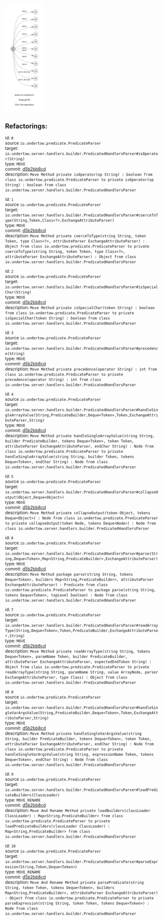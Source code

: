 <img src=subgraph_atomic_0.svg width=25%>

## Refactorings:

id: `0`\
source `io.undertow.predicate.PredicateParser`\
target: `io.undertow.server.handlers.builder.PredicatedHandlersParser#isOperator(String)`\
type: `MOVE`\
commit: [d5b2bb8cd](https://github.com/undertow-io/undertow/commit/d5b2bb8cd1393f1c5a5bb623e3d8906cd57e53c4)\
description: `Move Method private isOperator(op String) : boolean from class io.undertow.predicate.PredicateParser to private isOperator(op String) : boolean from class io.undertow.server.handlers.builder.PredicatedHandlersParser`

id: `1`\
source `io.undertow.predicate.PredicateParser`\
target: `io.undertow.server.handlers.builder.PredicatedHandlersParser#coerceToType(String,Token,Class<?>,ExchangeAttributeParser)`\
type: `MOVE`\
commit: [d5b2bb8cd](https://github.com/undertow-io/undertow/commit/d5b2bb8cd1393f1c5a5bb623e3d8906cd57e53c4)\
description: `Move Method private coerceToType(string String, token Token, type Class<?>, attributeParser ExchangeAttributeParser) : Object from class io.undertow.predicate.PredicateParser to private coerceToType(string String, token Token, type Class<?>, attributeParser ExchangeAttributeParser) : Object from class io.undertow.server.handlers.builder.PredicatedHandlersParser`

id: `2`\
source `io.undertow.predicate.PredicateParser`\
target: `io.undertow.server.handlers.builder.PredicatedHandlersParser#isSpecialChar(String)`\
type: `MOVE`\
commit: [d5b2bb8cd](https://github.com/undertow-io/undertow/commit/d5b2bb8cd1393f1c5a5bb623e3d8906cd57e53c4)\
description: `Move Method private isSpecialChar(token String) : boolean from class io.undertow.predicate.PredicateParser to private isSpecialChar(token String) : boolean from class io.undertow.server.handlers.builder.PredicatedHandlersParser`

id: `3`\
source `io.undertow.predicate.PredicateParser`\
target: `io.undertow.server.handlers.builder.PredicatedHandlersParser#precedence(String)`\
type: `MOVE`\
commit: [d5b2bb8cd](https://github.com/undertow-io/undertow/commit/d5b2bb8cd1393f1c5a5bb623e3d8906cd57e53c4)\
description: `Move Method private precedence(operator String) : int from class io.undertow.predicate.PredicateParser to private precedence(operator String) : int from class io.undertow.server.handlers.builder.PredicatedHandlersParser`

id: `4`\
source `io.undertow.predicate.PredicateParser`\
target: `io.undertow.server.handlers.builder.PredicatedHandlersParser#handleSingleArrayValue(String,PredicateBuilder,Deque<Token>,Token,ExchangeAttributeParser,String)`\
type: `MOVE`\
commit: [d5b2bb8cd](https://github.com/undertow-io/undertow/commit/d5b2bb8cd1393f1c5a5bb623e3d8906cd57e53c4)\
description: `Move Method private handleSingleArrayValue(string String, builder PredicateBuilder, tokens Deque<Token>, token Token, attributeParser ExchangeAttributeParser, endChar String) : Node from class io.undertow.predicate.PredicateParser to private handleSingleArrayValue(string String, builder Token, tokens Deque<Token>, endChar String) : Node from class io.undertow.server.handlers.builder.PredicatedHandlersParser`

id: `5`\
source `io.undertow.predicate.PredicateParser`\
target: `io.undertow.server.handlers.builder.PredicatedHandlersParser#collapseOutput(Object,Deque<Object>)`\
type: `MOVE`\
commit: [d5b2bb8cd](https://github.com/undertow-io/undertow/commit/d5b2bb8cd1393f1c5a5bb623e3d8906cd57e53c4)\
description: `Move Method private collapseOutput(token Object, tokens Deque<Object>) : Node from class io.undertow.predicate.PredicateParser to private collapseOutput(token Node, tokens Deque<Node>) : Node from class io.undertow.server.handlers.builder.PredicatedHandlersParser`

id: `6`\
source `io.undertow.predicate.PredicateParser`\
target: `io.undertow.server.handlers.builder.PredicatedHandlersParser#parse(String,Deque<Token>,Map<String,PredicateBuilder>,ExchangeAttributeParser)`\
type: `MOVE`\
commit: [d5b2bb8cd](https://github.com/undertow-io/undertow/commit/d5b2bb8cd1393f1c5a5bb623e3d8906cd57e53c4)\
description: `Move Method package parse(string String, tokens Deque<Token>, builders Map<String,PredicateBuilder>, attributeParser ExchangeAttributeParser) : Predicate from class io.undertow.predicate.PredicateParser to package parse(string String, tokens Deque<Token>, topLevel boolean) : Node from class io.undertow.server.handlers.builder.PredicatedHandlersParser`

id: `7`\
source `io.undertow.predicate.PredicateParser`\
target: `io.undertow.server.handlers.builder.PredicatedHandlersParser#readArrayType(String,Deque<Token>,Token,PredicateBuilder,ExchangeAttributeParser,String)`\
type: `MOVE`\
commit: [d5b2bb8cd](https://github.com/undertow-io/undertow/commit/d5b2bb8cd1393f1c5a5bb623e3d8906cd57e53c4)\
description: `Move Method private readArrayType(string String, tokens Deque<Token>, paramName Token, builder PredicateBuilder, attributeParser ExchangeAttributeParser, expectedEndToken String) : Object from class io.undertow.predicate.PredicateParser to private readArrayType(string String, paramName String, value ArrayNode, parser ExchangeAttributeParser, type Class) : Object from class io.undertow.server.handlers.builder.PredicatedHandlersParser`

id: `8`\
source `io.undertow.predicate.PredicateParser`\
target: `io.undertow.server.handlers.builder.PredicatedHandlersParser#handleSingleVarArgsValue(String,PredicateBuilder,Deque<Token>,Token,ExchangeAttributeParser,String)`\
type: `MOVE`\
commit: [d5b2bb8cd](https://github.com/undertow-io/undertow/commit/d5b2bb8cd1393f1c5a5bb623e3d8906cd57e53c4)\
description: `Move Method private handleSingleVarArgsValue(string String, builder PredicateBuilder, tokens Deque<Token>, token Token, attributeParser ExchangeAttributeParser, endChar String) : Node from class io.undertow.predicate.PredicateParser to private handleSingleVarArgsValue(string String, expressionName Token, tokens Deque<Token>, endChar String) : Node from class io.undertow.server.handlers.builder.PredicatedHandlersParser`

id: `9`\
source `io.undertow.predicate.PredicateParser`\
target: `io.undertow.server.handlers.builder.PredicatedHandlersParser#loadPredicateBuilders(ClassLoader)`\
type: `MOVE_RENAME`\
commit: [d5b2bb8cd](https://github.com/undertow-io/undertow/commit/d5b2bb8cd1393f1c5a5bb623e3d8906cd57e53c4)\
description: `Move And Rename Method private loadBuilders(classLoader ClassLoader) : Map<String,PredicateBuilder> from class io.undertow.predicate.PredicateParser to private loadPredicateBuilders(classLoader ClassLoader) : Map<String,PredicateBuilder> from class io.undertow.server.handlers.builder.PredicatedHandlersParser`

id: `10`\
source `io.undertow.predicate.PredicateParser`\
target: `io.undertow.server.handlers.builder.PredicatedHandlersParser#parseExpression(String,Token,Deque<Token>)`\
type: `MOVE_RENAME`\
commit: [d5b2bb8cd](https://github.com/undertow-io/undertow/commit/d5b2bb8cd1393f1c5a5bb623e3d8906cd57e53c4)\
description: `Move And Rename Method private parsePredicate(string String, token Token, tokens Deque<Token>, builders Map<String,PredicateBuilder>, attributeParser ExchangeAttributeParser) : Object from class io.undertow.predicate.PredicateParser to private parseExpression(string String, token Token, tokens Deque<Token>) : Node from class io.undertow.server.handlers.builder.PredicatedHandlersParser`

